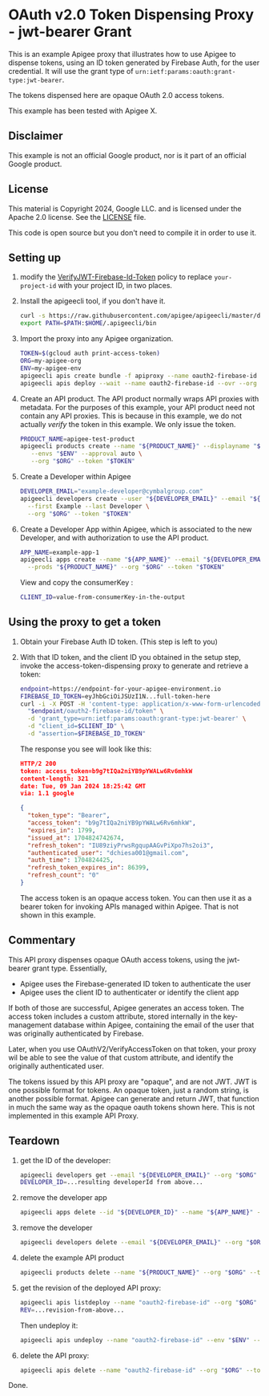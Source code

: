 # OAuth v2.0 Token Dispensing Proxy - jwt-bearer Grant

This is an example Apigee proxy that illustrates how to use Apigee to dispense tokens,
using an ID token generated by Firebase Auth, for the user credential.  It will use the grant type of
`urn:ietf:params:oauth:grant-type:jwt-bearer`.

The tokens dispensed here are opaque OAuth 2.0 access tokens.

This example has been tested with Apigee X.


## Disclaimer

This example is not an official Google product, nor is it part of an official Google product.

## License

This material is Copyright 2024, Google LLC.
and is licensed under the Apache 2.0 license. See the [LICENSE](LICENSE) file.

This code is open source but you don't need to compile it in order to use it.



## Setting up

1. modify the [VerifyJWT-Firebase-Id-Token](./apiproxy/policies/VerifyJWT-Firebase-Id-Token.xml)
   policy to replace `your-project-id` with your project ID, in two places.

2. Install the apigeecli tool, if you don't have it.

   ```sh
   curl -s https://raw.githubusercontent.com/apigee/apigeecli/master/downloadLatest.sh | bash
   export PATH=$PATH:$HOME/.apigeecli/bin
   ```


3. Import the proxy into any Apigee organization.

   ```sh
   TOKEN=$(gcloud auth print-access-token)
   ORG=my-apigee-org
   ENV=my-apigee-env
   apigeecli apis create bundle -f apiproxy --name oauth2-firebase-id -o $ORG --token $TOKEN
   apigeecli apis deploy --wait --name oauth2-firebase-id --ovr --org $ORG --env $ENV --token $TOKEN
   ```


4. Create an API product. The API product normally wraps API proxies with metadata.
   For the purposes of this example, your API product need not contain any API proxies.
   This is because in this example, we do not actually _verify_ the token in
   this example.  We only issue the token.

   ```sh
   PRODUCT_NAME=apigee-test-product
   apigeecli products create --name "${PRODUCT_NAME}" --displayname "${PRODUCT_NAME}" \
      --envs "$ENV" --approval auto \
      --org "$ORG" --token "$TOKEN"
   ```

5. Create a Developer within Apigee
   ```sh
   DEVELOPER_EMAIL="example-developer@cymbalgroup.com"
   apigeecli developers create --user "${DEVELOPER_EMAIL}" --email "${DEVELOPER_EMAIL}" \
     --first Example --last Developer \
     --org "$ORG" --token "$TOKEN"
   ```

6. Create a Developer App within Apigee, which is associated to the new Developer, and with
   authorization to use the API product.
   ```sh
   APP_NAME=example-app-1
   apigeecli apps create --name "${APP_NAME}" --email "${DEVELOPER_EMAIL}" \
     --prods "${PRODUCT_NAME}" --org "$ORG" --token "$TOKEN"
   ```

   View and copy the consumerKey :
   ```sh
   CLIENT_ID=value-from-consumerKey-in-the-output
   ```

## Using the proxy to get a token

1. Obtain your Firebase Auth ID token.  (This step is left to you)


2. With that ID token, and the client ID you obtained in the setup step, invoke
   the access-token-dispensing proxy to generate and retrieve a token:

   ```sh
   endpoint=https://endpoint-for-your-apigee-environment.io
   FIREBASE_ID_TOKEN=eyJhbGciOiJSUzI1N...full-token-here
   curl -i -X POST -H 'content-type: application/x-www-form-urlencoded' \
     "$endpoint/oauth2-firebase-id/token" \
     -d 'grant_type=urn:ietf:params:oauth:grant-type:jwt-bearer' \
     -d "client_id=$CLIENT_ID" \
     -d "assertion=$FIREBASE_ID_TOKEN"

   ```


   The response you see will look like this:
   ```json
   HTTP/2 200
   token: access_token=b9g7tIQa2niYB9pYWALw6Rv6mhkW
   content-length: 321
   date: Tue, 09 Jan 2024 18:25:42 GMT
   via: 1.1 google

   {
     "token_type": "Bearer",
     "access_token": "b9g7tIQa2niYB9pYWALw6Rv6mhkW",
     "expires_in": 1799,
     "issued_at": 1704824742674,
     "refresh_token": "IU89ziyPrwsRgqupAAGvPiXpo7hs2oi3",
     "authenticated_user": "dchiesa001@gmail.com",
     "auth_time": 1704824425,
     "refresh_token_expires_in": 86399,
     "refresh_count": "0"
   }
   ```

   The access token is an opaque access token.  You can then use it as a
   bearer token for invoking APIs managed within Apigee. That is not shown in this example.


## Commentary

This API proxy dispenses opaque OAuth access tokens, using the jwt-bearer grant
type.  Essentially,

- Apigee uses the Firebase-generated ID token to authenticate the user
- Apigee uses the client ID to authenticater or identify the client app

If both of those are successful, Apigee generates an access token. The access
token includes a custom attribute, stored internally in the key-management
database within Apigee, containing the email of the user that was originally
authenticated by Firebase.

Later, when you use OAuthV2/VerifyAccessToken on that token, your proxy wil be
able to see the value of that custom attribute, and identify the originally
authenticated user.


The tokens issued by this API proxy are "opaque", and are not JWT. JWT is one
possible format for tokens. An opaque token, just a random string, is another
possible format.  Apigee can generate and return JWT, that function in much the
same way as the opaque oauth tokens shown here. This is not implemented in this
example API Proxy.


## Teardown

1. get the ID of the developer:
   ```sh
   apigeecli developers get --email "${DEVELOPER_EMAIL}" --org "$ORG" --token "$TOKEN"
   DEVELOPER_ID=...resulting developerId from above...
   ```

2. remove the developer app
   ```sh
   apigeecli apps delete --id "${DEVELOPER_ID}" --name "${APP_NAME}" --org "$ORG" --token "$TOKEN"
   ```

3. remove the developer
   ```sh
   apigeecli developers delete --email "${DEVELOPER_EMAIL}" --org "$ORG" --token "$TOKEN"
   ```

4. delete the example API product
   ```sh
   apigeecli products delete --name "${PRODUCT_NAME}" --org "$ORG" --token "$TOKEN"
   ```

5. get the revision of the deployed API proxy:
   ```sh
   apigeecli apis listdeploy --name "oauth2-firebase-id" --org "$ORG" --token "$TOKEN"
   REV=...revision-from-above...
   ```

   Then undeploy it:
   ```sh
   apigeecli apis undeploy --name "oauth2-firebase-id" --env "$ENV" --rev "$REV" --org "$ORG" --token "$TOKEN"
   ```

6. delete the API proxy:
   ```sh
   apigeecli apis delete --name "oauth2-firebase-id" --org "$ORG" --token "$TOKEN"
   ```

Done.


